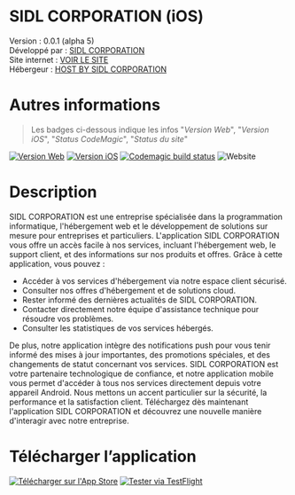 # SIDL CORPORATION (iOS)
Version : 0.0.1 (alpha 5)</br>
Développé par : [SIDL CORPORATION](https://www.sidl-corporation.fr/)</br>
Site internet : [VOIR LE SITE](https://www.sidl-corporation.fr/)</br>
Hébergeur : [HOST BY SIDL CORPORATION](https://www.host-by-sidlcorporation.fr/)</br>

# Autres informations
> Les badges ci-dessous indique les infos "_Version Web_", "_Version iOS_", "_Status CodeMagic_", "_Status du site_"

[![Version Web](https://img.shields.io/badge/dynamic/json?url=https://raw.githubusercontent.com/SIDL-C0R0RATI0N/sidlcorporation/0.0.1-alpha-5/package.json&query=$.version_web&label=Web&color=orange)](https://github.com/SIDL-C0R0RATI0N/sidlcorporation) [![Version iOS](https://img.shields.io/badge/dynamic/json?url=https://raw.githubusercontent.com/SIDL-C0R0RATI0N/sidlcorporation/0.0.1-alpha-5/package.json&query=$.version_ios&label=iOS&color=blue)](https://github.com/SIDL-C0R0RATI0N/sidlcorporation) [![Codemagic build status](https://api.codemagic.io/apps/67e95ae95ee84b50fa27c3ae/67e95ae95ee84b50fa27c3ad/status_badge.svg)](https://codemagic.io/app/67e95ae95ee84b50fa27c3ae/67e95ae95ee84b50fa27c3ad/latest_build) ![Website](https://img.shields.io/website?url=https%3A%2F%2Fwww.sidl-corporation.fr%2F)

# Description
SIDL CORPORATION est une entreprise spécialisée dans la programmation informatique, l'hébergement web et le développement de solutions sur mesure pour entreprises et particuliers. L'application SIDL CORPORATION vous offre un accès facile à nos services, incluant l'hébergement web, le support client, et des informations sur nos produits et offres.
Grâce à cette application, vous pouvez :

- Accéder à vos services d'hébergement via notre espace client sécurisé.
- Consulter nos offres d'hébergement et de solutions cloud.
- Rester informé des dernières actualités de SIDL CORPORATION.
- Contacter directement notre équipe d'assistance technique pour résoudre vos problèmes.
- Consulter les statistiques de vos services hébergés.

De plus, notre application intègre des notifications push pour vous tenir informé des mises à jour importantes, des promotions spéciales, et des changements de statut concernant vos services.
SIDL CORPORATION est votre partenaire technologique de confiance, et notre application mobile vous permet d'accéder à tous nos services directement depuis votre appareil Android. Nous mettons un accent particulier sur la sécurité, la performance et la satisfaction client. Téléchargez dès maintenant l'application SIDL CORPORATION et découvrez une nouvelle manière d'interagir avec notre entreprise.

# Télécharger l’application

[![Télécharger sur l'App Store](https://img.shields.io/badge/-Télécharger%20dans%20Apps%20Store-black?style=for-the-badge&logo=apple&logoColor=white)](https://apps.apple.com/us/app/sidl-corporation/id6741682590) [![Tester via TestFlight](https://img.shields.io/badge/-Tester%20via%20TestFlight-blue?style=for-the-badge&logo=apple&logoColor=white)](https://testflight.apple.com/join/fWzwKrJU)